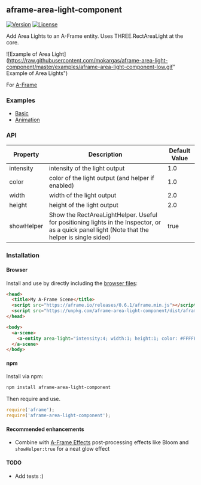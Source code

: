 ## aframe-area-light-component

[![Version](http://img.shields.io/npm/v/aframe-area-light-component.svg?style=flat-square)](https://npmjs.org/package/aframe-area-light-component)
[![License](http://img.shields.io/npm/l/aframe-area-light-component.svg?style=flat-square)](https://npmjs.org/package/aframe-area-light-component)

Add Area Lights to an A-Frame entity. Uses THREE.RectAreaLight at the core.

![Example of Area Light](https://raw.githubusercontent.com/mokargas/aframe-area-light-component/master/examples/aframe-area-light-component-low.gif" Example of Area Lights")

For [A-Frame](https://aframe.io)

### Examples

* [Basic](https://mokargas.github.io/aframe-area-light-component/examples/basic)
* [Animation](https://mokargas.github.io/aframe-area-light-component/examples/Animation)

### API

| Property | Description | Default Value |
| -------- | ----------- | ------------- |
|    intensity      |   intensity of the light output          |      1.0         |
|    color      |   color of the light output (and helper if enabled)          |      1.0         |
|    width      |   width of the light output          |      2.0         |
|    height      |   height of the light output          |      2.0         |
|    showHelper      |   Show the RectAreaLightHelper. Useful for positioning lights in the Inspector, or as a quick panel light (Note that the helper is single sided)       |      true        |

### Installation

#### Browser

Install and use by directly including the [browser files](dist):

```html
<head>
  <title>My A-Frame Scene</title>
  <script src="https://aframe.io/releases/0.6.1/aframe.min.js"></script>
  <script src="https://unpkg.com/aframe-area-light-component/dist/aframe-area-light-component.min.js"></script>
</head>

<body>
  <a-scene>
    <a-entity area-light="intensity:4; width:1; height:1; color: #FFFFFF;"></a-entity>
  </a-scene>
</body>
```

<!-- If component is accepted to the Registry, uncomment this. -->
<!--
Or with [angle](https://npmjs.com/package/angle/), you can install the proper
version of the component straight into your HTML file, respective to your
version of A-Frame:

```sh
angle install aframe-area-light-component
```
-->

#### npm

Install via npm:

```bash
npm install aframe-area-light-component
```

Then require and use.

```js
require('aframe');
require('aframe-area-light-component');
```

#### Recommended enhancements

* Combine with [A-Frame Effects](https://github.com/wizgrav/aframe-effects) post-processing effects like Bloom and `showHelper:true` for a neat glow effect

#### TODO

* Add tests :)
